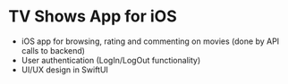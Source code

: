 # TV Shows App for iOS
- iOS app for browsing, rating and commenting on movies (done by API calls to backend)
- User authentication (LogIn/LogOut functionality)
- UI/UX design in SwiftUI
